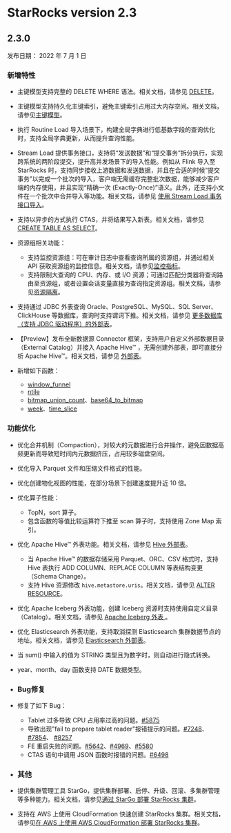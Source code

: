 # StarRocks version 2.3

## 2.3.0

发布日期： 2022 年 7 月 1 日 

### 新增特性

- 主键模型支持完整的 DELETE WHERE 语法。相关文档，请参见 [DELETE](../sql-reference/sql-statements/data-manipulation/DELETE.md#delete-与主键模型)。

- 主键模型支持持久化主键索引，避免主键索引占用过大内存空间。相关文档，请参见[主键模型](../table_design/Data_model.md#使用说明-3)。

- 执行 Routine Load 导入场景下，构建全局字典进行低基数字段的查询优化时，支持全局字典更新，从而提升查询性能。

- Stream Load 提供事务接口，支持将“发送数据”和“提交事务”拆分执行，实现跨系统的两阶段提交，提升高并发场景下的导入性能。例如从 Flink 导入至 StarRocks 时，支持同步接收上游数据和发送数据，并且在合适的时候“提交事务”以完成一个批次的导入，客户端无需缓存完整批次数据，能够减少客户端的内存使用，并且实现“精确一次 (Exactly-Once)”语义。此外，还支持小文件在一个批次中合并导入等功能。相关文档，请参见 [使用 Stream Load 事务接口导入](../loading/Use_Stream_Load_Transaction_Interface.md)。

- 支持以异步的方式执行 CTAS，并将结果写入新表。相关文档，请参见 [CREATE TABLE AS SELECT](../sql-reference/sql-statements/data-definition/CREATE%20TABLE%20AS%20SELECT.md)。

- 资源组相关功能：
  - 支持监控资源组：可在审计日志中查看查询所属的资源组，并通过相关 API 获取资源组的监控信息。相关文档，请参见[监控指标](../administration/Monitor_and_Alert.mdMonitor_and_Alert.md#监控指标)。
  - 支持限制大查询的 CPU、内存、或 I/O 资源；可通过匹配分类器将查询路由至资源组，或者设置会话变量直接为查询指定资源组。相关文档，请参见[资源隔离](../administration/Resource_Group.md)。

- 支持通过 JDBC 外表查询 Oracle、PostgreSQL、MySQL、SQL Server、ClickHouse 等数据库，查询时支持谓词下推。相关文档，请参见 [更多数据库（支持 JDBC 驱动程序）的外部表](../using_starrocks/External_table.md#更多数据库支持-jdbc-驱动程序的外部表)。

- 【Preview】发布全新数据源 Connector 框架，支持用户自定义外部数据目录（External Catalog）并接入 Apache Hive™ ，无需创建外部表，即可直接分析 Apache Hive™。相关文档，请参见 [外部表](../using_starrocks/External_table.md)。

- 新增如下函数：
  - [window_funnel](../sql-reference/sql-functions/aggregate-functions/window_funnel.md)
  - [ntile](../using_starrocks/Window_function.md)
  - [bitmap_union_count](../sql-reference/sql-functions/bitmap-functions/bitmap_union_count.md)、[base64_to_bitmap](../sql-reference/sql-functions/bitmap-functions/base64_to_bitmap.md)
  - [week](../sql-reference/sql-functions/date-time-functions/week.md)、[time_slice](../sql-reference/sql-functions/date-time-functions/time_slice.md)

### 功能优化

- 优化合并机制（Compaction），对较大的元数据进行合并操作，避免因数据高频更新而导致短时间内元数据挤压，占用较多磁盘空间。

- 优化导入 Parquet 文件和压缩文件格式的性能。

- 优化创建物化视图的性能，在部分场景下创建速度提升近 10 倍。

- 优化算子性能：
  - TopN，sort 算子。
  - 包含函数的等值比较运算符下推至 scan 算子时，支持使用 Zone Map 索引。

- 优化 Apache Hive™ 外表功能。相关文档，请参见 [Hive 外部表](../using_starrocks/External_table.md#hive-外表)。
  - 当 Apache Hive™ 的数据存储采用 Parquet、ORC、CSV 格式时，支持 Hive 表执行 ADD COLUMN、REPLACE COLUMN 等表结构变更（Schema Change）。
  - 支持 Hive 资源修改 `hive.metastore.uris`。相关文档，请参见 [ALTER RESOURCE](../sql-reference/sql-statements/data-definition/ALTER%20RESOURCE.md)。

- 优化 Apache Iceberg 外表功能，创建 Iceberg 资源时支持使用自定义目录（Catalog）。相关文档，请参见 [Apache Iceberg 外表
](../using_starrocks/External_table.md#apache-iceberg-外表)。

- 优化 Elasticsearch 外表功能，支持取消探测 Elasticsearch 集群数据节点的地址。相关文档，请参见 [Elasticsearch 外部表](../using_starrocks/External_table.md#elasticsearch-外部表)。

- 当 sum() 中输入的值为 STRING 类型且为数字时，则自动进行隐式转换。

- year、month、day 函数支持 DATE 数据类型。

- ###  Bug修复

- 修复了如下 Bug：

  - Tablet 过多导致 CPU 占用率过高的问题。[#5875](https://starrocks.atlassian.net/browse/SR-5875)
  - 导致出现"fail to prepare tablet reader"报错提示的问题。[#7248](https://starrocks.atlassian.net/browse/SR-7248)、 [#7854](https://starrocks.atlassian.net/browse/SR-7854)、 [#8257](https://starrocks.atlassian.net/browse/SR-8257)
  - FE 重启失败的问题。[#5642](https://github.com/StarRocks/starrocks/issues/5642 )、[#4969](https://github.com/StarRocks/starrocks/issues/4969 )、[#5580](https://github.com/StarRocks/starrocks/issues/5580)
  - CTAS 语句中调用 JSON 函数时报错的问题。[#6498](https://github.com/StarRocks/starrocks/issues/6498)

- ###  其他

- 提供集群管理工具 StarGo，提供集群部署、启停、升级、回滚、多集群管理等多种能力。相关文档，请参见[通过 StarGo 部署 StarRocks 集群](../administration/stargo.md)。
- 支持在 AWS 上使用 CloudFormation 快速创建 StarRocks 集群。相关文档，请参见[在 AWS 上使用 AWS CloudFormation 部署 StarRocks 集群](../administration/AWS_cloudformation.md)。
